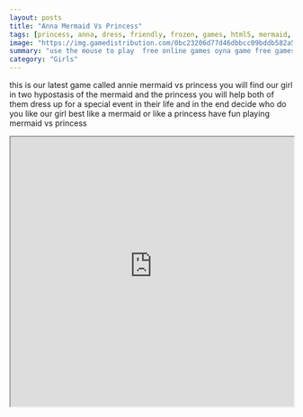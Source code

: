 ```yaml
---
layout: posts
title: "Anna Mermaid Vs Princess"
tags: [princess, anna, dress, friendly, frozen, games, html5, mermaid, mobile, princess, free, online, games, oyna, game, free, games, play, play, games]
image: "https://img.gamedistribution.com/0bc23206d77d46dbbcc09bddb582a58b.jpg"
summary: "use the mouse to play  free online games oyna game free games play play games"
category: "Girls"
---
```


this is our latest game called annie mermaid vs princess you will find our girl in two hypostasis of the mermaid and the princess you will help both of them dress up for a special event in their life and in the end decide who do you like our girl best like a mermaid or like a princess have fun playing mermaid vs princess

<iframe width="100%" height="480px;" src="https://html5.gamedistribution.com/0bc23206d77d46dbbcc09bddb582a58b/"></iframe>